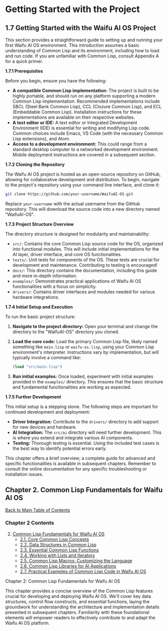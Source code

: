 # Getting Started with the Project

## 1.7 Getting Started with the Waifu AI OS Project

This section provides a straightforward guide to setting up and running your first Waifu AI OS environment.  This introduction assumes a basic understanding of Common Lisp and its environment, including how to load and run code.  If you are unfamiliar with Common Lisp, consult Appendix A for a quick primer.

**1.7.1 Prerequisites**

Before you begin, ensure you have the following:

* **A compatible Common Lisp implementation:**  The project is built to be highly portable, and should run on any platform supporting a modern Common Lisp implementation.  Recommended implementations include SBCL (Steel Bank Common Lisp), CCL (Clozure Common Lisp), and ECL (Embeddable Common Lisp).  Installation instructions for these implementations are available on their respective websites.
* **A text editor or IDE:**  A text editor or Integrated Development Environment (IDE) is essential for writing and modifying Lisp code.  Common choices include Emacs, VS Code (with the necessary Common Lisp extensions), and Atom.
* **Access to a development environment:**  This could range from a standard desktop computer to a networked development environment. Mobile deployment instructions are covered in a subsequent section.

**1.7.2 Cloning the Repository**

The Waifu AI OS project is hosted as an open-source repository on GitHub, allowing for collaborative development and distribution. To begin, navigate to the project's repository using your command line interface, and clone it:

```bash
git clone https://github.com/your-username/WaifuAI-OS.git
```

Replace `your-username` with the actual username from the GitHub repository.  This will download the source code into a new directory named "WaifuAI-OS".

**1.7.3 Project Structure Overview**

The directory structure is designed for modularity and maintainability:

* `src/`: Contains the core Common Lisp source code for the OS, organized into functional modules.  This will include initial implementations for the AI layer, driver interface, and core OS functionalities.
* `tests/`:  Unit tests for components of the OS.  These tests are crucial for development and maintenance.  Contributing to testing is encouraged!
* `docs/`:  This directory contains the documentation, including this guide and more in-depth information.
* `examples/`:  Demonstrates practical applications of Waifu AI OS functionalities with a focus on simplicity.
* `drivers/`:  Contains driver interfaces and modules needed for various hardware integrations.


**1.7.4 Initial Setup and Execution**

To run the basic project structure:

1. **Navigate to the project directory:** Open your terminal and change the directory to the "WaifuAI-OS" directory you cloned.

2. **Load the core code:**  Load the primary Common Lisp file, likely named something like `main.lisp` or `waifu-os.lisp`, using your Common Lisp environment's interpreter.  Instructions vary by implementation, but will typically involve a command like:

   ```lisp
   (load "src/main.lisp")
   ```

3. **Run initial examples:** Once loaded, experiment with initial examples provided in the `examples/` directory.  This ensures that the basic structure and fundamental functionalities are working as expected.


**1.7.5 Further Development**

This initial setup is a stepping stone.  The following steps are important for continued development and deployment:

* **Driver Integration:**  Contribute to the `drivers/` directory to add support for new devices and hardware.
* **AI Integration:** The `src/ai` directory will need further development.  This is where you extend and integrate various AI components.
* **Testing:**  Thorough testing is essential.  Using the included test cases is the best way to identify potential errors early.


This chapter offers a brief overview; a complete guide for advanced and specific functionalities is available in subsequent chapters. Remember to consult the online documentation for any specific troubleshooting or installation issues.


<a id='chapter-2'></a>

## Chapter 2. Common Lisp Fundamentals for Waifu AI OS

[Back to Main Table of Contents](#table-of-contents)

### Chapter 2 Contents

2. [Common Lisp Fundamentals for Waifu AI OS](#chapter-2)
    * [2.1. Core Common Lisp Concepts](#chapter-2-1)
    * [2.2. Data Structures in Common Lisp](#chapter-2-2)
    * [2.3. Essential Common Lisp Functions](#chapter-2-3)
    * [2.4. Working with Lists and Iterators](#chapter-2-4)
    * [2.5. Common Lisp Macros: Customizing the Language](#chapter-2-5)
    * [2.6. Common Lisp Libraries for AI Applications](#chapter-2-6)
    * [2.7. Practical Examples of Common Lisp Code in Waifu AI OS](#chapter-2-7)

Chapter 2: Common Lisp Fundamentals for Waifu AI OS

This chapter provides a concise overview of the Common Lisp features crucial for developing and deploying Waifu AI OS.  We'll cover key data structures, control flow constructs, and essential functions, laying the groundwork for understanding the architecture and implementation details presented in subsequent chapters.  Familiarity with these foundational elements will empower readers to effectively contribute to and adapt the Waifu AI OS platform.


<a id='chapter-2-1'></a>

